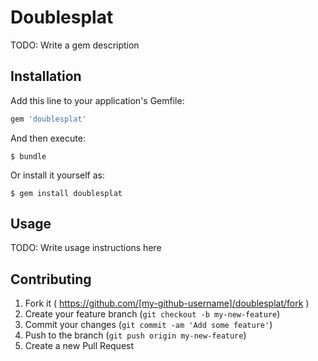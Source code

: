 # Doublesplat

TODO: Write a gem description

## Installation

Add this line to your application's Gemfile:

```ruby
gem 'doublesplat'
```

And then execute:

    $ bundle

Or install it yourself as:

    $ gem install doublesplat

## Usage

TODO: Write usage instructions here

## Contributing

1. Fork it ( https://github.com/[my-github-username]/doublesplat/fork )
2. Create your feature branch (`git checkout -b my-new-feature`)
3. Commit your changes (`git commit -am 'Add some feature'`)
4. Push to the branch (`git push origin my-new-feature`)
5. Create a new Pull Request
